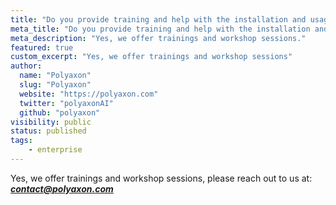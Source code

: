 ```yaml
---
title: "Do you provide training and help with the installation and usage of Polyaxon?"
meta_title: "Do you provide training and help with the installation and usage of Polyaxon? - FAQ"
meta_description: "Yes, we offer trainings and workshop sessions."
featured: true
custom_excerpt: "Yes, we offer trainings and workshop sessions"
author:
  name: "Polyaxon"
  slug: "Polyaxon"
  website: "https://polyaxon.com"
  twitter: "polyaxonAI"
  github: "polyaxon"
visibility: public
status: published
tags:
    - enterprise
---
```


Yes, we offer trainings and workshop sessions, please reach out to us at: _**contact@polyaxon.com**_

